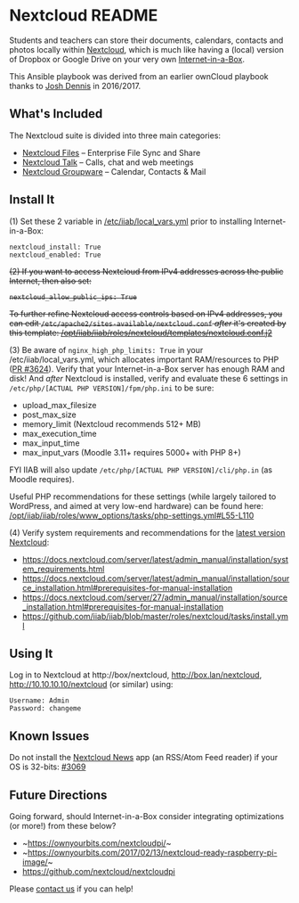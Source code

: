 # Nextcloud README

Students and teachers can store their documents, calendars, contacts and photos locally within [Nextcloud](https://nextcloud.com), which is much like having a (local) version of Dropbox or Google Drive on your very own [Internet-in-a-Box](https://internet-in-a-box.org).

This Ansible playbook was derived from an earlier ownCloud playbook thanks to [Josh Dennis](https://github.com/floydianslips) in 2016/2017.

## What's Included

The Nextcloud suite is divided into three main categories:

- [Nextcloud Files](https://nextcloud.com/files/) &ndash; Enterprise File Sync and Share
- [Nextcloud Talk](https://nextcloud.com/talk/) &ndash; Calls, chat and web meetings
- [Nextcloud Groupware](https://nextcloud.com/groupware/) &ndash; Calendar, Contacts & Mail

## Install It

(1) Set these 2 variable in [/etc/iiab/local_vars.yml](http://FAQ.IIAB.IO#What_is_local_vars.yml_and_how_do_I_customize_it%3F) prior to installing Internet-in-a-Box:

    nextcloud_install: True
    nextcloud_enabled: True

<strike>(2) If you want to access Nextcloud from IPv4 addresses across the public Internet, then also set:

    nextcloud_allow_public_ips: True

To further refine Nextcloud access controls based on IPv4 addresses, you can edit `/etc/apache2/sites-available/nextcloud.conf` _after_ it's created by this template: [/opt/iiab/iiab/roles/nextcloud/templates/nextcloud.conf.j2](https://github.com/iiab/iiab/blob/master/roles/nextcloud/templates/nextcloud.conf.j2)</strike>

(3) Be aware of `nginx_high_php_limits: True` in your /etc/iiab/local_vars.yml, which allocates important RAM/resources to PHP ([PR #3624](https://github.com/iiab/iiab/pull/3624)).  Verify that your Internet-in-a-Box server has enough RAM and disk!  And _after_ Nextcloud is installed, verify and evaluate these 6 settings in `/etc/php/[ACTUAL PHP VERSION]/fpm/php.ini` to be sure:

- upload_max_filesize
- post_max_size
- memory_limit (Nextcloud recommends 512+ MB)
- max_execution_time
- max_input_time
- max_input_vars (Moodle 3.11+ requires 5000+ with PHP 8+)

FYI IIAB will also update `/etc/php/[ACTUAL PHP VERSION]/cli/php.in` (as Moodle requires).

Useful PHP recommendations for these settings (while largely tailored to WordPress, and aimed at very low-end hardware) can be found here: [/opt/iiab/iiab/roles/www_options/tasks/php-settings.yml#L55-L110](../www_options/tasks/php-settings.yml#L55-L110)

(4) Verify system requirements and recommendations for the [latest version Nextcloud](https://github.com/nextcloud/server/wiki/Maintenance-and-Release-Schedule):

- https://docs.nextcloud.com/server/latest/admin_manual/installation/system_requirements.html
- https://docs.nextcloud.com/server/latest/admin_manual/installation/source_installation.html#prerequisites-for-manual-installation
- https://docs.nextcloud.com/server/27/admin_manual/installation/source_installation.html#prerequisites-for-manual-installation
- https://github.com/iiab/iiab/blob/master/roles/nextcloud/tasks/install.yml

## Using It

Log in to Nextcloud at http://box/nextcloud, http://box.lan/nextcloud, http://10.10.10.10/nextcloud (or similar) using:

    Username: Admin
    Password: changeme

## Known Issues

Do not install the [Nextcloud News](https://apps.nextcloud.com/apps/news) app (an RSS/Atom Feed reader) if your OS is 32-bits: [#3069](https://github.com/iiab/iiab/issues/3069)

## Future Directions

Going forward, should Internet-in-a-Box consider integrating optimizations (or more!) from these below?

- ~https://ownyourbits.com/nextcloudpi/~
- ~https://ownyourbits.com/2017/02/13/nextcloud-ready-raspberry-pi-image/~
- https://github.com/nextcloud/nextcloudpi

Please [contact us](https://internet-in-a-box.org/contributing.html) if you can help!
